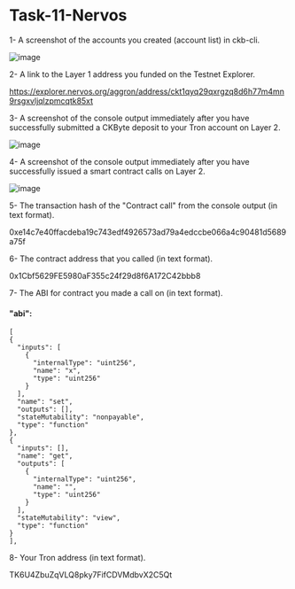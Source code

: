 # Task-11-Nervos
1- A screenshot of the accounts you created (account list) in ckb-cli.

![image](https://user-images.githubusercontent.com/89967765/131838906-4212f61a-576d-4996-aea6-71bade67460c.png)

2- A link to the Layer 1 address you funded on the Testnet Explorer.

https://explorer.nervos.org/aggron/address/ckt1qyq29qxrgzq8d6h77m4mn9rsgxvljqlzpmcqtk85xt

3- A screenshot of the console output immediately after you have successfully submitted a CKByte deposit to your Tron account on Layer 2.

![image](https://user-images.githubusercontent.com/89967765/131839317-335ac54c-3e90-4ceb-a8fe-96bc678f464c.png)

4- A screenshot of the console output immediately after you have successfully issued a smart contract calls on Layer 2.

![image](https://user-images.githubusercontent.com/89967765/131839507-d24d4323-2b52-4413-813d-08375bce9cfd.png)

5- The transaction hash of the "Contract call" from the console output (in text format).

0xe14c7e40ffacdeba19c743edf4926573ad79a4edccbe066a4c90481d5689a75f

6- The contract address that you called (in text format).

0x1Cbf5629FE5980aF355c24f29d8f6A172C42bbb8

7- The ABI for contract you made a call on (in text format).

####  "abi": 
    [
    {
      "inputs": [
        {
          "internalType": "uint256",
          "name": "x",
          "type": "uint256"
        }
      ],
      "name": "set",
      "outputs": [],
      "stateMutability": "nonpayable",
      "type": "function"
    },
    {
      "inputs": [],
      "name": "get",
      "outputs": [
        {
          "internalType": "uint256",
          "name": "",
          "type": "uint256"
        }
      ],
      "stateMutability": "view",
      "type": "function"
    }
    ],

  
  8- Your Tron address (in text format).
  
  TK6U4ZbuZqVLQ8pky7FifCDVMdbvX2C5Qt
